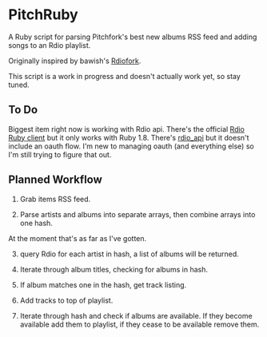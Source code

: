 PitchRuby
=========

A Ruby script for parsing Pitchfork's best new albums RSS feed and adding songs to an Rdio playlist.

Originally inspired by bawish's [Rdiofork](https://github.com/bawish/Rdiofork).

This script is a work in progress and doesn't actually work yet, so stay tuned.

## To Do

Biggest item right now is working with Rdio api. There's the official [Rdio Ruby client](https://github.com/rdio/rdio-simple/tree/master/ruby) but it only works with Ruby 1.8. There's [rdio_api](https://github.com/anilv/rdio_api) but it doesn't include an oauth flow. I'm new to managing oauth (and everything else) so I'm still trying to figure that out.

## Planned  Workflow

1. Grab items RSS feed.

2. Parse artists and albums into separate arrays, then combine arrays into one hash.

At the moment that's as far as I've gotten.

3. query Rdio for each artist in hash, a list of albums will be returned.

4. Iterate through album titles, checking for albums in hash.

4. If album matches one in the hash, get track listing.
 
5. Add tracks to top of playlist.

6. Iterate through hash and check if albums are available. If they become available add them to playlist, if they cease to be available remove them.
